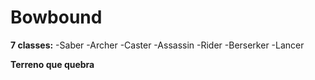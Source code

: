 # Bowbound

**7 classes:**
-Saber
-Archer
-Caster
-Assassin
-Rider
-Berserker
-Lancer

**Terreno que quebra**
